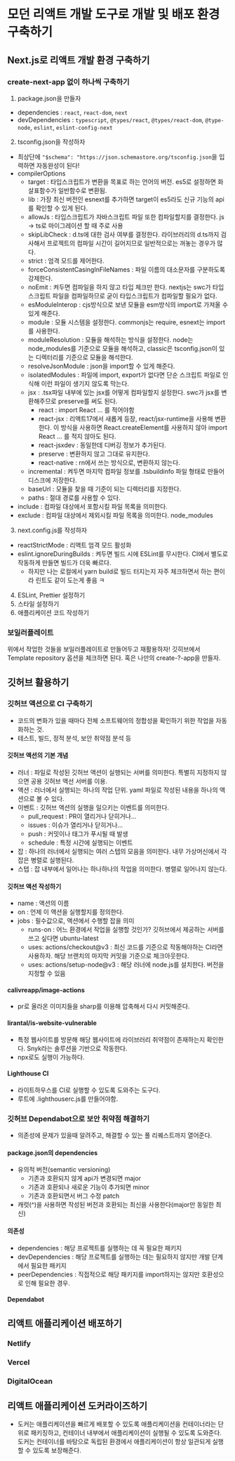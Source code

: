 # 모던 리액트 개발 도구로 개발 및 배포 환경 구축하기

## Next.js로 리액트 개발 환경 구축하기

### create-next-app 없이 하나씩 구축하기

1. package.json을 만들자

- dependencies : `react`, `react-dom`, `next`
- devDependencies : `typescript`, `@types/react`, `@types/react-dom`, `@type-node`, `eslint`, `eslint-config-next`

2. tsconfig.json을 작성하자

- 최상단에 `"$schema": "https://json.schemastore.org/tsconfig.json`을 입력하면 자동완성이 된다!
- compilerOptions
  - target : 타입스크립트가 변환을 목표로 하는 언어의 버전. es5로 설정하면 화살표함수가 일반함수로 변환됨.
  - lib : 가장 최신 버전인 esnext를 추가하면 target이 es5라도 신규 기능의 api를 확인할 수 있게 된다.
  - allowJs : 타입스크립트가 자바스크립트 파일 또한 컴파일할지를 결정한다. js -> ts로 마이그레이션 할 때 주로 사용
  - skipLibCheck : d.ts에 대한 검사 여부를 결정한다. 라이브러리의 d.ts까지 검사해서 프로젝트의 컴파일 시간이 길어지므로 일반적으로는 꺼놓는 경우가 많다.
  - strict : 엄격 모드를 제어한다.
  - forceConsistentCasingInFileNames : 파일 이름의 대소문자를 구분하도록 강제한다.
  - noEmit : 켜두면 컴파일을 하지 않고 타입 체크만 한다. nextjs는 swc가 타입스크립트 파일을 컴파일하므로 굳이 타입스크립트가 컴파일할 필요가 없다.
  - esModuleInterop : cjs방식으로 보낸 모듈을 esm방식의 import로 가져올 수 있게 해준다.
  - module : 모듈 시스템을 설정한다. commonjs는 require, esnext는 import를 사용한다.
  - moduleResolution : 모듈을 해석하는 방식을 설정한다. node는 node_modules를 기준으로 모듈을 해석하고, classic은 tsconfig.json이 있는 디렉터리를 기준으로 모듈을 해석한다.
  - resolveJsonModule : json을 import할 수 있게 해준다.
  - isolatedModules : 파일에 import, export가 없다면 단순 스크립트 파일로 인식해 이런 파일이 생기지 않도록 막는다.
  - jsx : .tsx파일 내부에 있는 jsx를 어떻게 컴파일할지 설정한다. swc가 jsx를 변환해주므로 preserve를 써도 된다.
    - react : import React ... 를 적어야함
    - react-jsx : 리액트17에서 새롭게 등장, react/jsx-runtime을 사용해 변환한다. 이 방식을 사용하면 React.createElement를 사용하지 않아 import React ... 를 적지 않아도 된다.
    - react-jsxdev : 동일한데 디버깅 정보가 추가된다.
    - preserve : 변환하지 않고 그대로 유지한다.
    - react-native : rn에서 쓰는 방식으로, 변환하지 않는다.
  - incremental : 켜두면 마지막 컴파일 정보를 .tsbuildinfo 파일 형태로 만들어 디스크에 저장한다.
  - baseUrl : 모듈을 찾을 때 기준이 되는 디렉터리를 지정한다.
  - paths : 절대 경로를 사용할 수 있다.
- include : 컴파일 대상에서 포함시킬 파일 목록을 의미한다.
- exclude : 컴파일 대상에서 제외시킬 파일 목록을 의미한다. node_modules

3. next.config.js를 작성하자

- reactStrictMode : 리액트 엄격 모드 활성화
- eslint.ignoreDuringBuilds : 켜두면 빌드 시에 ESLint를 무시한다. CI에서 별도로 작동하게 만들면 빌드가 더욱 빠르다.
  - 하지만 나는 로컬에서 yarn build로 빌드 터지는지 자주 체크하면서 하는 편이라 린트도 같이 도는게 좋음 ㅋ

4. ESLint, Prettier 설정하기
5. 스타일 설정하기
6. 애플리케이션 코드 작성하기

### 보일러플레이트

위에서 작업한 것들을 보일러플레이트로 만들어두고 재활용하자!
깃히브에서 Template repository 옵션을 체크하면 된다.
혹은 나만의 create-?-app을 만들자.

## 깃허브 활용하기

### 깃허브 액션으로 CI 구축하기

- 코드의 변화가 있을 때마다 전체 소프트웨어의 정합성을 확인하기 위한 작업을 자동화하는 것.
- 테스트, 빌드, 정적 분석, 보안 취약점 분석 등

#### 깃허브 액션의 기본 개념

- 러너 : 파일로 작성된 깃허브 액션이 실행되는 서버를 의미한다. 특별히 지정하지 않으면 공용 깃허브 액선 서버를 이용.
- 액션 : 러너에서 실행되는 하나의 작업 단위. yaml 파일로 작성된 내용을 하나의 액션으로 볼 수 있다.
- 이벤트 : 깃허브 액션의 실행을 일으키는 이벤트를 의미한다.
  - pull_request : PR이 열리거나 닫히거나...
  - issues : 이슈가 열리거나 닫히거나...
  - push : 커밋이나 태그가 푸시될 때 발생
  - schedule : 특정 시간에 실행되는 이벤트
- 잡 : 하나의 러너에서 실행되는 여러 스텝의 모음을 의미한다. 내무 가상머신에서 각 잡은 병렬로 실행된다.
- 스텝 : 잡 내부에서 일어나는 하나하나의 작업을 의미한다. 병렬로 일어나지 않는다.

#### 깃허브 액션 작성하기

- name : 액션의 이름
- on : 언제 이 액션을 실행할지를 정의한다.
- jobs : 필수값으로, 액션에서 수행할 잡을 의미
  - runs-on : 어느 환경에서 작업을 실행할 것인가? 깃허브에서 제공하는 서버를 쓰고 싶다면 ubuntu-latest
  - uses: actions/checkout@v3 : 최신 코드를 기준으로 작동해야하는 CI라면 사용하자. 해당 브랜치의 마지막 커밋을 기준으로 체크아웃한다.
  - uses: actions/setup-node@v3 : 해당 러너에 node.js를 설치한다. 버전을 지정할 수 있음

#### calivreapp/image-actions

- pr로 올라온 이미지들을 sharp를 이용해 압축해서 다시 커밋해준다.

#### lirantal/is-website-vulnerable

- 특정 웹사이트를 방문해 해당 웹사이트에 라이브러리 취약점이 존재하는지 확인한다. Snyk라는 솔루션을 기반으로 작동한다.
- npx로도 실행이 가능하다.

#### Lighthouse CI

- 라이트하우스를 CI로 실행할 수 있도록 도와주는 도구다.
- 루트에 .lighthouserc.js를 만들어야함.

### 깃허브 Dependabot으로 보안 취약점 해결하기

- 의존성에 문제가 있을때 알려주고, 해결할 수 있는 풀 리퀘스트까지 열어준다.

#### package.json의 dependencies

- 유의적 버전(semantic versioning)
  - 기존과 호환되지 않게 api가 변경되면 major
  - 기존과 호환되나 새로운 기능이 추가되면 minor
  - 기존과 호환되면서 버그 수정 patch
- 캐럿(^)을 사용하면 작성된 버전과 호환되는 최신을 사용한다(major만 동일한 최신)

#### 의존성

- dependencies : 해당 프로젝트를 실행하는 데 꼭 필요한 패키지
- devDependencies : 해당 프로젝트를 실행하는 데는 필요하지 않지만 개발 단계에서 필요한 패키지
- peerDependencies : 직접적으로 해당 패키지를 import하지는 않지만 호환성으로 인해 필요한 경우.

#### Dependabot

## 리액트 애플리케이션 배포하기

### Netlify

### Vercel

### DigitalOcean

## 리액트 애플리케이션 도커라이즈하기

- 도커는 애플리케이션을 빠르게 배포할 수 있도록 애플리케이션을 컨테이너라는 단위로 패키징하고, 컨테이너 내부에서 애플리케이션이 실행될 수 있도록 도와준다. 도커는 컨테이너를 바탕으로 독립된 환경에서 애플리케이션이 항상 일관되게 실행할 수 있도록 보장해준다.
